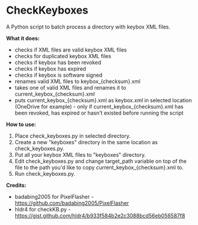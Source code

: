 # **CheckKeyboxes**

A Python script to batch process a directory with keybox XML files.

**What it does:**
- checks if XML files are valid keybox XML files
- checks for duplicated keybox XML files
- checks if keybox has been revoked
- checks if keybox has expired
- checks if keybox is software signed
- renames valid XML files to keybox_{checksum}.xml
- takes one of valid XML files and renames it to current_keybox_{checksum}.xml
- puts current_keybox_{checksum}.xml as keybox.xml in selected location (OneDrive for example) - only if current_keybox_{checksum}.xml has been revoked, has expired or hasn't existed before running the script

**How to use:**
1. Place check_keyboxes.py in selected directory.
2. Create a new "keyboxes" directory in the same location as check_keyboxes.py.
3. Put all your keybox XML files to "keyboxes" directory.
4. Edit check_keyboxes.py and change target_path variable on top of the file to the path you'd like to copy current_keybox_{checksum}.xml to.
5. Run check_keyboxes.py.

**Credits:**
- badabing2005 for PixelFlasher - https://github.com/badabing2005/PixelFlasher
- hldr4 for checkKB.py - https://gist.github.com/hldr4/b933f584b2e2c3088bcd56eb056587f8
